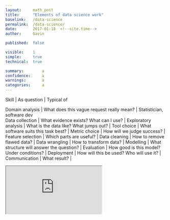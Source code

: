 ```yaml
---
layout: 	math_post
title:  	"Elements of data science work"
baselink:	/data-science
permalink:	/data-science/
date:   	2017-01-18  <!--site.time-->
author:		Gavin	

published: 	false

visible:	1
simple:		true
technical:	true

summary:		a
confidence:		a
warnings: 		a
categories:		a
---
```



Skill			|	As question									|	Typical of

Domain analysis	|	What does this vague request really mean?	|	Statistician, software dev	
Data collection	|	What evidence exists? What can I use?		|
Exploratory analysis |	What is the data like? What jumps out?	|
Tool choice		|	What software suits this task best?			|
Metric choice	|	How will we judge success?					|
Feature selection |	Which parts are useful?						|
Data cleaning	|	How to remove flawed data?					|
Data wrangling	|	How to transform data?						|
Modelling		|	What structure will answer the question?	|
Evaluation		|	How good is this model? Under conditions?	|
Deployment		|	How will this be used? Who will use it?		|
Communication	|	What result?								|


<iframe src="https://docs.google.com/spreadsheets/d/1udu2AQuHDr7oP3E-bHkzBhyhSOZ7Y9UXKSzQqsvtZpI/pubhtml?gid=0&amp;single=true&amp;widget=true&amp;headers=false"></iframe>